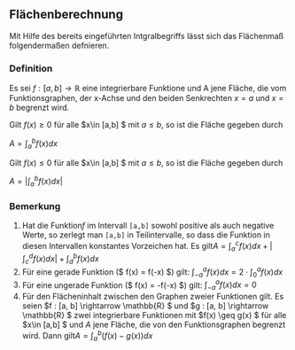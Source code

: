 ## Flächenberechnung

Mit Hilfe des bereits eingeführten Intgralbegriffs lässt sich das Flächenmaß folgendermaßen defnieren.

### Definition

Es sei $f:[a,b]\rightarrow\mathbb{R}$ eine integrierbare  Funktione und A jene Fläche, die vom Funktionsgraphen, der x-Achse und den beiden Senkrechten $x=a$ und $x=b$ begrenzt wird.

Gilt $f(x)\geq 0$ für alle $x\in [a,b] $ mit $a\leq b$, so ist die Fläche gegeben durch

$A=\int_a^b f(x) dx$

Gilt $f(x)\leq 0$ für alle $x\in [a,b] $ mit $a\leq b$, so ist die Fläche gegeben durch

$A=|\int_a^b f(x) dx |$

### Bemerkung

1. Hat die Funktion$f$ im Intervall `[a,b]` sowohl positive als auch negative Werte, so zerlegt man `[a,b]` in Teilintervalle, so dass die Funktion in diesen Intervallen konstantes Vorzeichen hat. Es gilt$A=\int_a^c f(x) dx+|\int_c^d f(x) dx| +\int_d^b f(x) dx$
2. Für eine gerade Funktion ($ f(x) = f(-x) $) gilt: $\int_{-a}^a f(x)dx = 2 \cdot \int_0^a f(x)dx$
3. Für eine ungerade Funktion ($ f(x) = -f(-x) $) gilt: $\int_{-a}^a f(x)dx = 0$
4. Für den Flächeninhalt zwischen den Graphen zweier Funktionen gilt. Es seien $f : [a, b] \rightarrow \mathbb{R} $ und $g : [a, b] \rightarrow \mathbb{R} $ zwei integrierbare Funktionen mit $f(x) \geq g(x) $ für alle $x\in [a,b] $ und $A$ jene Fläche, die von den Funktionsgraphen begrenzt wird. Dann gilt$A=\int_a^b (f(x)-g(x)) dx$
